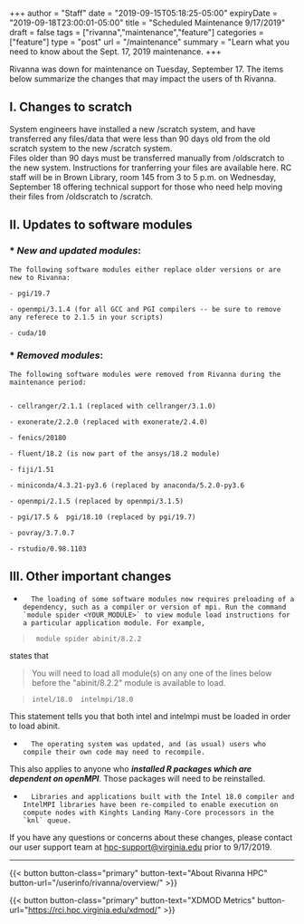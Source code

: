 +++
author = "Staff"
date = "2019-09-15T05:18:25-05:00"
expiryDate = "2019-09-18T23:00:01-05:00"
title = "Scheduled Maintenance 9/17/2019"
draft = false
tags = ["rivanna","maintenance","feature"]
categories = ["feature"]
type = "post"
url = "/maintenance"
summary = "Learn what you need to know about the Sept. 17, 2019 maintenance.
+++

<p class=lead>Rivanna was down for maintenance on Tuesday, September 17.  The items below summarize the changes that may impact the users of th Rivanna.
</p>


## I.  **Changes to scratch**

System engineers have installed a new /scratch system, and have transferred any files/data that were less than 90 days old from the old scratch system to the new /scratch system.  
Files older than 90 days must be transferred manually from /oldscratch to the new system. 
Instructions for tranferring your files are available here.
RC staff will be in Brown Library, room 145 from 3 to 5 p.m. on Wednesday, September 18 offering technical support for those who need help moving their files from /oldscratch to /scratch. 

## II.  **Updates to software modules**


### * _New and updated modules_:  
    The following software modules either replace older versions or are new to Rivanna:

    - pgi/19.7

    - openmpi/3.1.4 (for all GCC and PGI compilers -- be sure to remove any referece to 2.1.5 in your scripts)

    - cuda/10


### * _Removed modules_:  
    The following software modules were removed from Rivanna during the maintenance period:


    - cellranger/2.1.1 (replaced with cellranger/3.1.0)

    - exonerate/2.2.0 (replaced with exonerate/2.4.0)

    - fenics/20180

    - fluent/18.2 (is now part of the ansys/18.2 module)

    - fiji/1.51

    - miniconda/4.3.21-py3.6 (replaced by anaconda/5.2.0-py3.6

    - openmpi/2.1.5 (replaced by openmpi/3.1.5)

    - pgi/17.5 &  pgi/18.10 (replaced by pgi/19.7)

    - povray/3.7.0.7

    - rstudio/0.98.1103


## III. **Other important changes**

-       The loading of some software modules now requires preloading of a dependency, such as a compiler or version of mpi. Run the command `module spider <YOUR_MODULE>` to view module load instructions for a particular application module. For example,

>``` module spider abinit/8.2.2```

states that     
> You will need to load all module(s) on any one of the lines below before the "abinit/8.2.2" module is available to load.

> ```intel/18.0  intelmpi/18.0 ```

This statement tells you that both intel and intelmpi must be loaded in order to load abinit.

-       The operating system was updated, and (as usual) users who compile their own code may need to recompile.   
This also applies to anyone who _**installed R packages which are dependent on openMPI**_. Those packages will need to be reinstalled.

-       Libraries and applications built with the Intel 18.0 compiler and IntelMPI libraries have been re-compiled to enable execution on compute nodes with Kinghts Landing Many-Core processors in the `knl` queue.
If you have any questions or concerns about these changes, please contact our user support team at [hpc-support@virginia.edu](mailto:hpc-support@virginia.edu) prior to 9/17/2019.

- - -

{{< button button-class="primary" button-text="About Rivanna HPC" button-url="/userinfo/rivanna/overview/" >}}

{{< button button-class="primary" button-text="XDMOD Metrics" button-url="https://rci.hpc.virginia.edu/xdmod/" >}}
